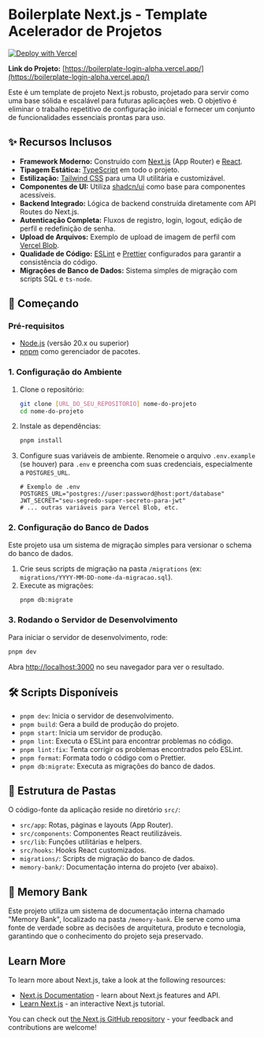 # Boilerplate Next.js - Template Acelerador de Projetos

[![Deploy with Vercel](https://vercel.com/button)](https://vercel.com/new/clone?repository-url=https%3A%2F%2Fgithub.com%2Fluizfilipeschaeffer%2Fboilerplate-login)

**Link do Projeto:** [https://boilerplate-login-alpha.vercel.app/](https://boilerplate-login-alpha.vercel.app/)

Este é um template de projeto Next.js robusto, projetado para servir como uma base sólida e escalável para futuras aplicações web. O objetivo é eliminar o trabalho repetitivo de configuração inicial e fornecer um conjunto de funcionalidades essenciais prontas para uso.

## ✨ Recursos Inclusos

-   **Framework Moderno:** Construído com [Next.js](https://nextjs.org/) (App Router) e [React](https://react.dev/).
-   **Tipagem Estática:** [TypeScript](https://www.typescriptlang.org/) em todo o projeto.
-   **Estilização:** [Tailwind CSS](https://tailwindcss.com/) para uma UI utilitária e customizável.
-   **Componentes de UI:** Utiliza [shadcn/ui](https://ui.shadcn.com/) como base para componentes acessíveis.
-   **Backend Integrado:** Lógica de backend construída diretamente com API Routes do Next.js.
-   **Autenticação Completa:** Fluxos de registro, login, logout, edição de perfil e redefinição de senha.
-   **Upload de Arquivos:** Exemplo de upload de imagem de perfil com [Vercel Blob](https://vercel.com/storage/blob).
-   **Qualidade de Código:** [ESLint](https://eslint.org/) e [Prettier](https://prettier.io/) configurados para garantir a consistência do código.
-   **Migrações de Banco de Dados:** Sistema simples de migração com scripts SQL e `ts-node`.

## 🚀 Começando

### Pré-requisitos

-   [Node.js](https://nodejs.org/en) (versão 20.x ou superior)
-   [pnpm](https://pnpm.io/) como gerenciador de pacotes.

### 1. Configuração do Ambiente

1.  Clone o repositório:
    ```bash
    git clone [URL_DO_SEU_REPOSITORIO] nome-do-projeto
    cd nome-do-projeto
    ```

2.  Instale as dependências:
    ```bash
    pnpm install
    ```

3.  Configure suas variáveis de ambiente. Renomeie o arquivo `.env.example` (se houver) para `.env` e preencha com suas credenciais, especialmente a `POSTGRES_URL`.
    ```
    # Exemplo de .env
    POSTGRES_URL="postgres://user:password@host:port/database"
    JWT_SECRET="seu-segredo-super-secreto-para-jwt"
    # ... outras variáveis para Vercel Blob, etc.
    ```

### 2. Configuração do Banco de Dados

Este projeto usa um sistema de migração simples para versionar o schema do banco de dados.

1.  Crie seus scripts de migração na pasta `/migrations` (ex: `migrations/YYYY-MM-DD-nome-da-migracao.sql`).
2.  Execute as migrações:
    ```bash
    pnpm db:migrate
    ```

### 3. Rodando o Servidor de Desenvolvimento

Para iniciar o servidor de desenvolvimento, rode:

```bash
pnpm dev
```

Abra [http://localhost:3000](http://localhost:3000) no seu navegador para ver o resultado.

## 🛠️ Scripts Disponíveis

-   `pnpm dev`: Inicia o servidor de desenvolvimento.
-   `pnpm build`: Gera a build de produção do projeto.
-   `pnpm start`: Inicia um servidor de produção.
-   `pnpm lint`: Executa o ESLint para encontrar problemas no código.
-   `pnpm lint:fix`: Tenta corrigir os problemas encontrados pelo ESLint.
-   `pnpm format`: Formata todo o código com o Prettier.
-   `pnpm db:migrate`: Executa as migrações do banco de dados.

## 📂 Estrutura de Pastas

O código-fonte da aplicação reside no diretório `src/`:

-   `src/app`: Rotas, páginas e layouts (App Router).
-   `src/components`: Componentes React reutilizáveis.
-   `src/lib`: Funções utilitárias e helpers.
-   `src/hooks`: Hooks React customizados.
-   `migrations/`: Scripts de migração do banco de dados.
-   `memory-bank/`: Documentação interna do projeto (ver abaixo).

## 🧠 Memory Bank

Este projeto utiliza um sistema de documentação interna chamado "Memory Bank", localizado na pasta `/memory-bank`. Ele serve como uma fonte de verdade sobre as decisões de arquitetura, produto e tecnologia, garantindo que o conhecimento do projeto seja preservado.

## Learn More

To learn more about Next.js, take a look at the following resources:

- [Next.js Documentation](https://nextjs.org/docs) - learn about Next.js features and API.
- [Learn Next.js](https://nextjs.org/learn) - an interactive Next.js tutorial.

You can check out [the Next.js GitHub repository](https://github.com/vercel/next.js) - your feedback and contributions are welcome!
